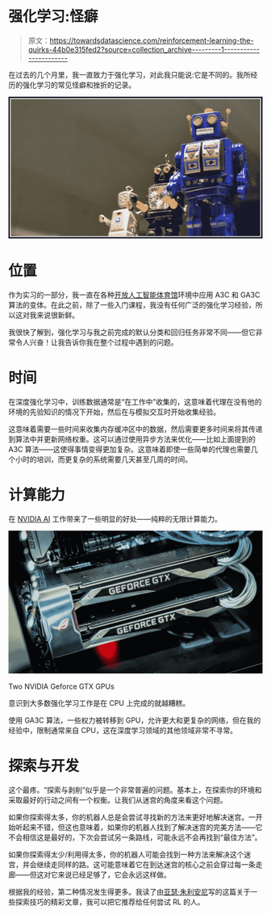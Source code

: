 # 强化学习:怪癖

> 原文：<https://towardsdatascience.com/reinforcement-learning-the-quirks-44b0e315fed2?source=collection_archive---------1----------------------->

在过去的几个月里，我一直致力于强化学习，对此我只能说:它是不同的。我所经历的强化学习的常见怪癖和挫折的记录。

![](img/4e36ce5343adc23132a37d9b5427c20c.png)

# 位置

作为实习的一部分，我一直在各种[开放人工智能体育馆](http://gym.openai.com)环境中应用 A3C 和 GA3C 算法的变体。在此之前，除了一些入门课程，我没有任何广泛的强化学习经验，所以这对我来说很新鲜。

我很快了解到，强化学习与我之前完成的默认分类和回归任务非常不同——但它非常令人兴奋！让我告诉你我在整个过程中遇到的问题。

# 时间

在深度强化学习中，训练数据通常是“在工作中”收集的，这意味着代理在没有他的环境的先验知识的情况下开始，然后在与模拟交互时开始收集经验。

这意味着需要一些时间来收集内存缓冲区中的数据，然后需要更多时间来将其传递到算法中并更新网络权重。这可以通过使用异步方法来优化——比如上面提到的 A3C 算法——这使得事情变得更加复杂。这意味着即使一些简单的代理也需要几个小时的培训，而更复杂的系统需要几天甚至几周的时间。

# 计算能力

在 [NVIDIA AI](https://medium.com/u/ab69c39a85e1?source=post_page-----44b0e315fed2--------------------------------) 工作带来了一些明显的好处——纯粹的无限计算能力。

![](img/f7949d8f22cb25daced424bdb8e807b7.png)

Two NVIDIA Geforce GTX GPUs

意识到大多数强化学习工作是在 CPU 上完成的就越糟糕。

使用 GA3C 算法，一些权力被转移到 GPU，允许更大和更复杂的网络，但在我的经验中，限制通常来自 CPU，这在深度学习领域的其他领域非常不寻常。

# 探索与开发

这个最疼。“探索与剥削”似乎是一个非常普遍的问题。基本上，在探索你的环境和采取最好的行动之间有一个权衡。让我们从迷宫的角度来看这个问题。

如果你探索得太多，你的机器人总是会尝试寻找新的方法来更好地解决迷宫。一开始听起来不错，但这也意味着，如果你的机器人找到了解决迷宫的完美方法——它不会相信这是最好的，下次会尝试另一条路线，可能永远不会再找到“最佳方法”。

如果你探索得太少/利用得太多，你的机器人可能会找到一种方法来解决这个迷宫，并会继续走同样的路。这可能意味着它在到达迷宫的核心之前会穿过每一条走廊——但这对它来说已经足够了，它会永远这样做。

根据我的经验，第二种情况发生得更多。我读了由[亚瑟·朱利安尼](https://medium.com/u/18dfe63fa7f0?source=post_page-----44b0e315fed2--------------------------------)写的这篇关于一些探索技巧的精彩文章，我可以把它推荐给任何尝试 RL 的人。